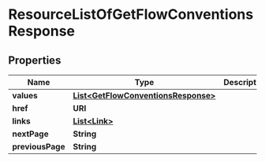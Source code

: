 

# ResourceListOfGetFlowConventionsResponse


## Properties

| Name | Type | Description | Notes |
|------------ | ------------- | ------------- | -------------|
|**values** | [**List&lt;GetFlowConventionsResponse&gt;**](GetFlowConventionsResponse.md) |  |  |
|**href** | **URI** |  |  [optional] |
|**links** | [**List&lt;Link&gt;**](Link.md) |  |  [optional] |
|**nextPage** | **String** |  |  [optional] |
|**previousPage** | **String** |  |  [optional] |



